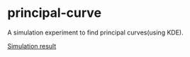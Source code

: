 # principal-curve
A simulation experiment to find principal curves(using KDE)[](http://www.jmlr.org/papers/volume12/ozertem11a/ozertem11a.pdf).

[Simulation result](https://delin1997.github.io/principal-curve/Simulation_result.html) 
